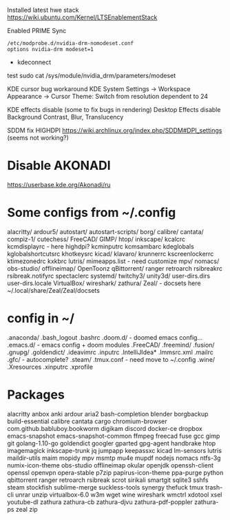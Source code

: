 Installed latest hwe stack
https://wiki.ubuntu.com/Kernel/LTSEnablementStack

Enabled PRIME Sync
```
/etc/modprobe.d/nvidia-drm-nomodeset.conf
options nvidia-drm modeset=1
```
- kdeconnect

test 
sudo cat /sys/module/nvidia_drm/parameters/modeset

KDE cursor bug workaround
KDE System Settings -> Workspace Appearance -> Cursor Theme: Switch from resolution dependent to 24

KDE effects disable (some to fix bugs in rendering)
Desktop Effects
disable Background Contrast, Blur, Translucency

SDDM fix HIGHDPI
https://wiki.archlinux.org/index.php/SDDM#DPI_settings (seems not working?)

# Disable AKONADI
https://userbase.kde.org/Akonadi/ru

# Some configs from ~/.config
alacritty/
ardour5/
autostart/
autostart-scripts/
borg/
calibre/
cantata/
compiz-1/
cutechess/
FreeCAD/
GIMP/
htop/
inkscape/
kcalcrc
kcmdisplayrc - here highdpi?
kcminputrc
kcmsambarc
kdeglobals 
kglobalshortcutsrc
khotkeysrc
kicad/
klavaro/
krunnerrc
kscreenlockerrc
ktimezonedrc
kxkbrc
lutris/
mimeapps.list - need customize
mpv/
nomacs/
obs-studio/
offlineimap/
OpenToonz
qBittorrent/
ranger
retroarch
rsibreakrc
rsibreak.notifyrc
spectaclerc
systemd/
twitchy3/
unity3d/
user-dirs.dirs
user-dirs.locale
VirtualBox/
wireshark/
zathura/
Zeal/ - docsets here ~/.local/share/Zeal/Zeal/docsets


# config in ~/
.anaconda/
.bash_logout 
.bashrc
.doom.d/ - doomed emacs config...
.emacs.d/ - emacs config + doom modules
.FreeCAD/
.freemind/
.fusion/
.gnupg/
.goldendict/
.ideavimrc
.inputrc
.IntelliJIdea*
.lmmsrc.xml
.mailrc
.gfc/ - autocomplete?
.steam/
.tmux.conf - need move to ~/.config
.wine/
.Xresources
.xinputrc
.xprofile

# Packages
alacritty
anbox
anki
ardour
aria2
bash-completion
blender
borgbackup
build-essential
calibre
cantata
cargo
chromium-browser
com.github.babluboy.bookworm
digikam
discord
docker-ce
dropbox
emacs-snapshot
emacs-snapshot-common
ffmpeg
freecad
fuse
gcc
gimp
git
golang-1.10-go
goldendict
googler
gparted
gpg-agent
handbrake
htop
imagemagick
inkscape-trunk
jq
jumpapp
keepassxc
kicad
lm-sensors
lutris
maildir-utils
maim
mopidy
mpv
msmtp
mu4e
mupdf
nodejs
nomacs
ntfs-3g
numix-icon-theme
obs-studio
offlineimap
okular
openjdk
openssh-client
openssl
openvpn
opera-stable
p7zip
papirus-icon-theme
ppa-purge
python
qbittorrent
ranger
retroarch
rsibreak
scrot
sirikali
smartgit
sqlite3
sshfs
steam
stockfish
sublime-merge
suckless-tools
synergy
thefuck
tmux
trash-cli
unrar
unzip
virtualbox-6.0
w3m
wget
wine
wireshark
wmctrl
xdotool
xsel
youtube-dl
zathura
zathura-cb
zathura-djvu
zathura-pdf-poppler
zathura-ps
zeal
zip
